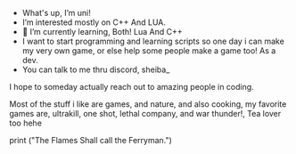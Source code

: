 - What's up, I’m uni!
- I’m interested mostly on C++ And LUA.
- 🌱 I’m currently learning, Both! Lua And C++
-  I want to start programming and learning scripts so one day i can make my very own game, or else help some people make a game too! As a dev.
- You can talk to me thru discord, sheiba_

I hope to someday actually reach out to amazing people in coding.

Most of the stuff i like are games, and nature, and also cooking, my favorite games are, ultrakill, one shot, lethal company, and war thunder!, Tea lover too hehe

print ("The Flames Shall call the Ferryman.")


